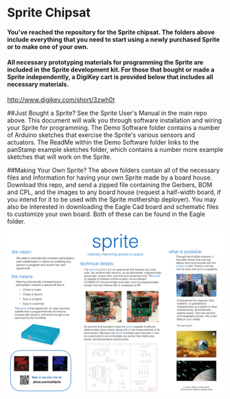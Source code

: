 # Sprite Chipsat
#### You've reached the repository for the Sprite chipsat. The folders above include everything that you need to start using a newly purchased Sprite or to make one of your own.

#### All necessary prototyping materials for programming the Sprite are included in the Sprite development kit. For those that bought or made a Sprite independently, a DigiKey cart is provided below that includes all necessary materials.

http://www.digikey.com/short/3zwh0t

##Just Bought a Sprite?
See the Sprite User's Manual in the main repo above. This document will walk you through software installation and wiring your Sprite for programming. The Demo Software folder contains a number of Arduino sketches that exercise the Sprite's various sensors and actuators. The ReadMe within the Demo Software folder links to the panStamp example sketches folder, which contains a number more example sketches that will work on the Sprite.

##Making Your Own Sprite?
The above folders contain all of the necessary files and information for having your own Sprite made by a board house. Download this repo, and send a zipped file containing the Gerbers, BOM and CPL, and the images to any board house (request a half-width board, if you intend for it to be used with the Sprite mothership deployer). You may also be interested in downloading the Eagle Cad board and schematic files to customize your own board. Both of these can be found in the Eagle folder.

![My image](Images/Informational_Poster.jpeg)



